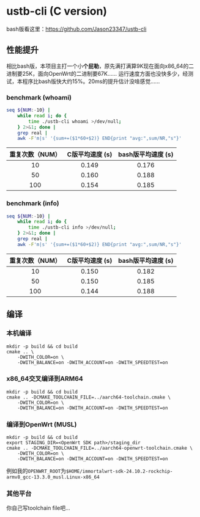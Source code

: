 # ustb-cli (C version)

bash版看这里：https://github.com/Jason23347/ustb-cli

## 性能提升

相比bash版，本项目主打一个小**个屁勒**，原先满打满算9K现在面向x86_64的二进制要25K，面向OpenWrt的二进制要67K……
运行速度方面也没快多少，经测试，本程序比bash版快大约15%。20ms的提升估计没啥感觉……

### benchmark (whoami)
```bash
seq ${NUM:-10} |
	while read i; do {
		time ./ustb-cli whoami >/dev/null;
	} 2>&1; done |
	grep real |
	awk -F'm|s' '{sum+=($1*60+$2)} END{print "avg:",sum/NR,"s"}'
```

| 重复次数（NUM） | C版平均速度 (s) | bash版平均速度 (s) |
| :-------------: | :-------------: | :----------------: |
|       10        |      0.149      |       0.176        |
|       50        |      0.160      |       0.188        |
|       100       |      0.154      |       0.185        |

### benchmark (info)
```bash
seq ${NUM:-10} |
	while read i; do {
		time ./ustb-cli info >/dev/null;
	} 2>&1; done |
	grep real |
	awk -F'm|s' '{sum+=($1*60+$2)} END{print "avg:",sum/NR,"s"}'
```

| 重复次数（NUM） | C版平均速度 (s) | bash版平均速度 (s) |
| :-------------: | :-------------: | :----------------: |
|       10        |      0.150      |       0.182        |
|       50        |      0.150      |       0.185        |
|       100       |      0.144      |       0.188        |

## 编译

### 本机编译

```shell
mkdir -p build && cd build
cmake .. \
	-DWITH_COLOR=on \
	-DWITH_BALANCE=on -DWITH_ACCOUNT=on -DWITH_SPEEDTEST=on
```

### x86_64交叉编译到ARM64

```shell
mkdir -p build && cd build
cmake .. -DCMAKE_TOOLCHAIN_FILE=../aarch64-toolchain.cmake \
	-DWITH_COLOR=on \
	-DWITH_BALANCE=on -DWITH_ACCOUNT=on -DWITH_SPEEDTEST=on
```

### 编译到OpenWrt (MUSL)

```shell
mkdir -p build && cd build
export STAGING_DIR=<OpenWrt SDK path>/staging_dir
cmake .. -DCMAKE_TOOLCHAIN_FILE=../aarch64-openwrt-toolchain.cmake \
	-DWITH_COLOR=on \
	-DWITH_BALANCE=on -DWITH_ACCOUNT=on -DWITH_SPEEDTEST=on
```

例如我的`OPENWRT_ROOT`为`$HOME/immortalwrt-sdk-24.10.2-rockchip-armv8_gcc-13.3.0_musl.Linux-x86_64`

### 其他平台

你自己写toolchain file吧...
